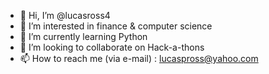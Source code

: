 - 👋 Hi, I’m @lucasross4
- 👀 I’m interested in finance & computer science
- 🌱 I’m currently learning Python
- 💞️ I’m looking to collaborate on Hack-a-thons
- 📫 How to reach me (via e-mail) : lucaspross@yahoo.com

<!---
lucasross4/lucasross4 is a ✨ special ✨ repository because its `README.md` (this file) appears on your GitHub profile.
You can click the Preview link to take a look at your changes.
--->
